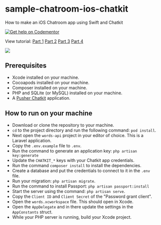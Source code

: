 # sample-chatroom-ios-chatkit
How to make an iOS Chatroom app using Swift and Chatkit

[![Get help on Codementor](https://cdn.codementor.io/badges/get_help_github.svg)](https://www.codementor.io/neoighodaro?utm_source=github&utm_medium=button&utm_term=neoighodaro&utm_campaign=github)

View tutorial: [Part 1](https://pusher.com/tutorials/ios-chat-app-swift-chatkit-part-1) [Part 2](https://pusher.com/tutorials/ios-chat-app-swift-chatkit-part-2) [Part 3](https://pusher.com/tutorials/ios-chat-app-swift-chatkit-part-3) [Part 4](https://pusher.com/tutorials/ios-chat-app-swift-chatkit-part-4)

![](https://www.dropbox.com/s/yv4n4tjbzszp7n0/Create-iOS-Chat-App-Using-Chatkit-17.gif?raw=1)

## Prerequisites
* Xcode installed on your machine.
* Cocoapods installed on your machine.
* Composer installed on your machine.
* PHP and SQLite (or MySQL) installed on your machine.
* A [Pusher Chatkit](https://pusher.com/chatkit) application.

## How to run on your machine
* Download or clone the repository to your machine.
* `cd` to the project directory and run the following command: `pod install`.
* Next open the `words-api` project in your editor of choice. This is a Laravel application.
* Copy the `.env.example` file to `.env`.
* Run the command to generate an application key: `php artisan key:generate`
* Update the `CHATKIT_*` keys with your Chatkit app credentials.
* Run the command `composer install` to install the dependencies.
* Create a database and put the credentials to connect to it in the `.env` file.
* Run your migration: `php artisan migrate`.
* Run the command to install Passport: `php artisan passport:install`
* Start the server using the command: `php artisan serve`.
* Copy the `Client ID` and `Client Secret` of the "Password grant client".
* Open the `words.xcworkspace` file. This should open in Xcode.
* Open the `AppDelegate` and in there update the settings in the `AppConstants` struct.
* While your PHP server is running, build your Xcode project.
